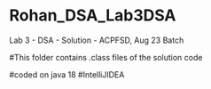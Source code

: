 # Rohan_DSA_Lab3DSA
Lab 3 - DSA - Solution - ACPFSD, Aug 23 Batch

#This folder contains .class files of the solution code

#coded on java 18 #IntelliJIDEA
